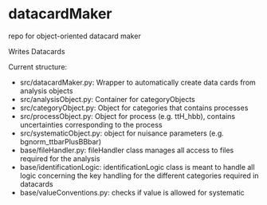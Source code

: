 # datacardMaker
repo for object-oriented datacard maker

Writes Datacards 

Current structure:
- src/datacardMaker.py: Wrapper to automatically create data cards from analysis objects
- src/analysisObject.py: Container for categoryObjects
- src/categoryObject.py: Object for categories that contains processes
- src/processObject.py: Object for process (e.g. ttH_hbb), contains uncertainties corresponding to the process
- src/systematicObject.py: object for nuisance parameters (e.g. bgnorm_ttbarPlusBBbar)
- base/fileHandler.py: fileHandler class manages all access to files required for the analysis
- base/identificationLogic: identificationLogic class is meant to handle all logic concerning
    the key handling for the different categories required in datacards
- base/valueConventions.py: checks if value is allowed for systematic
